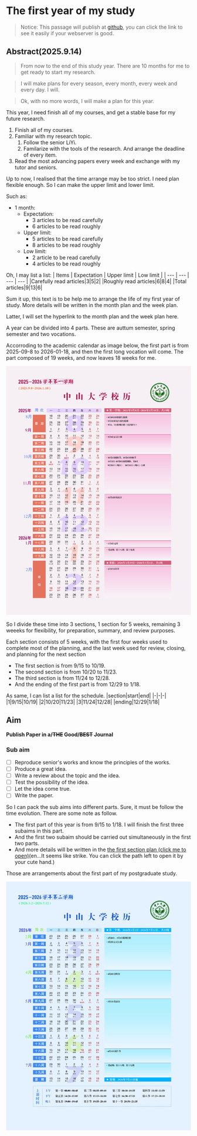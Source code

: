 # The first year of my study
> Notice: This passage will publish at [github](https://github.com/miaozxm/plan/blob/main/TheFirstYear/TheFirstYear.md), you can click the link to see it easily if your webserver is good.
## Abstract(2025.9.14)
>From now to the end of this study year. There are 10 months for me to get ready to start my research.

>I will make plans for every season, every month, every week and every day. I will.

>Ok, with no more words, I will make a plan for this year.

This year, I need finish all of my courses, and get a stable base for my future research.

1. Finish all of my courses.
2. Familiar with my research topic.
    1. Follow the senior LiYi.
    2. Familarize with the tools of the research. And arrange the deadline of every item.
3. Read the most advancing papers every week and exchange with my tutor and seniors.

Up to now, I realised that the time arrange may be too strict. I need plan flexible enough. So I can make the upper limit and lower limit.

Such as:
* 1 month: 
    * Expectation: 
        * 3 articles to be read carefully
        * 6 articles to be read roughly
    * Upper limit:
        * 5 articles to be read carefully
        * 8 articles to be read roughly
    * Low limit:
        * 2 article to be read carefully
        * 4 articles to be read roughly

Oh, I may list a list:
| Items | Expectation | Upper limit | Low limit |
| --- | --- | --- | --- |
|Carefully read articles|3|5|2|
|Roughly read articles|6|8|4|
|Total articles|9|13|6|

Sum it up, this text is to be help me to arrange the life of my first year of study. More details will be written in the month plan and the week plan.

Latter, I will set the hyperlink to the month plan and the week plan here.

A year can be divided into 4 parts. These are auttum semester, spring semester and two vocations.

Accorroding to the academic calendar as image below, the first part is from 2025-09-8 to 2026-01-18, and then the first long vocation will come. The part composed of 19 weeks, and now leaves 18 weeks for me.


![academic calendar](../img/校历/xl2025-2026-01.jpg)

So I divide these time into 3 sections, 1 section for 5 weeks, remaining 3 weeeks for flexibility, for preparation, summary, and review purposes.

Each section consists of 5 weeks, with the first four weeks used to complete most of the planning, and the last week used for review, closing, and planning for the next section

* The first section is from 9/15 to 10/19.
* The second section is from 10/20 to 11/23.
* The third section is from 11/24 to 12/28.
* And the ending of the first part is from 12/29 to 1/18.

As same, I can list a list for the schedule.
|section|start|end|
|-|-|-|
|1|9/15|10/19|
|2|10/20|11/23|
|3|11/24|12/28|
|ending|12/29|1/18|

## Aim
**Publish Paper in a/~~THE~~ Good/~~BEST~~ Journal**

### Sub aim
- [ ] Reproduce senior's works and know the principles of the works.
- [ ] Produce a great idea.
- [ ] Write a review about the topic and the idea.
- [ ] Test the possibility of the idea.
- [ ] Let the idea come true.
- [ ] Write the paper.

So I can pack the sub aims into different parts. Sure, it must be follow the time evolution. There are some note as follow.

- The first part of this year is from 9/15 to 1/18. I will finish the first three subaims in this part.
- And the first two subaim should be carried out simultaneously in the first two parts.
- And more details will be written in the [the first section plan (click me to open)](TheFirstPart\The1stPartOf1stYear.md)(en...It seems like strike. You can click the path left to open it by your cute hand.)

Those are arrangements about the first part of my postgraduate study.


![academic calendar](../img/校历/xl2025-2026-02.jpg)

